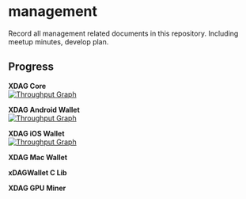 # management
Record all management related documents in this repository. Including meetup minutes, develop plan.

## Progress

**XDAG Core**  
[![Throughput Graph](https://graphs.waffle.io/XDagger/xdag/throughput.svg)](https://waffle.io/XDagger/xdag/metrics/throughput)

**XDAG Android Wallet**  
[![Throughput Graph](https://graphs.waffle.io/XDagger/android-wallet/throughput.svg)](https://waffle.io/XDagger/android-wallet/metrics/throughput)

**XDAG iOS Wallet**  
[![Throughput Graph](https://graphs.waffle.io/XDagger/xdag-ios/throughput.svg)](https://waffle.io/XDagger/xdag-ios/metrics/throughput)

**XDAG Mac Wallet**  


**xDAGWallet C Lib**  


**XDAG GPU Miner**  



